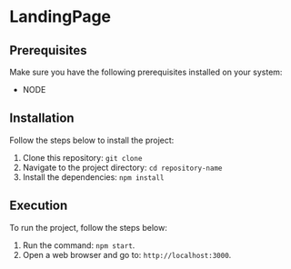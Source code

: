 # LandingPage

## Prerequisites

Make sure you have the following prerequisites installed on your system:

- NODE

## Installation

Follow the steps below to install the project:

1. Clone this repository: `git clone `
2. Navigate to the project directory: `cd repository-name`
3. Install the dependencies: `npm install`

## Execution

To run the project, follow the steps below:

1. Run the command: `npm start`.
2. Open a web browser and go to: `http://localhost:3000`.
